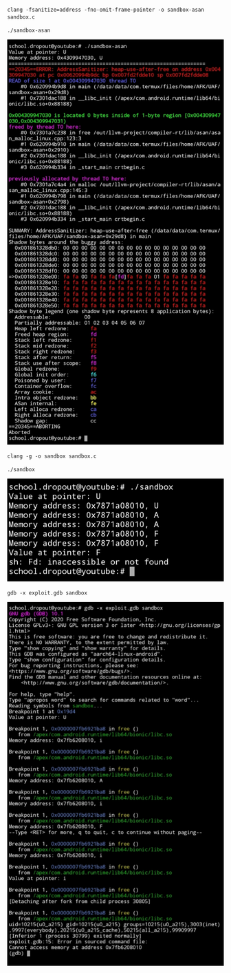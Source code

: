 ``
clang -fsanitize=address -fno-omit-frame-pointer -o sandbox-asan sandbox.c
``

``
./sandbox-asan
``

![Sandbox ASAN](https://raw.githubusercontent.com/schooldropout1337/analysis/main/sandbox-asan.jpg)


``
clang -g -o sandbox sandbox.c
``

``
./sandbox
``

![Sandbox](https://raw.githubusercontent.com/schooldropout1337/analysis/main/sandbox-0.jpg)


``
gdb -x exploit.gdb sandbox
``

![Sandbox Exploit](https://raw.githubusercontent.com/schooldropout1337/analysis/main/sandbox-exploit-gdb.jpg)
